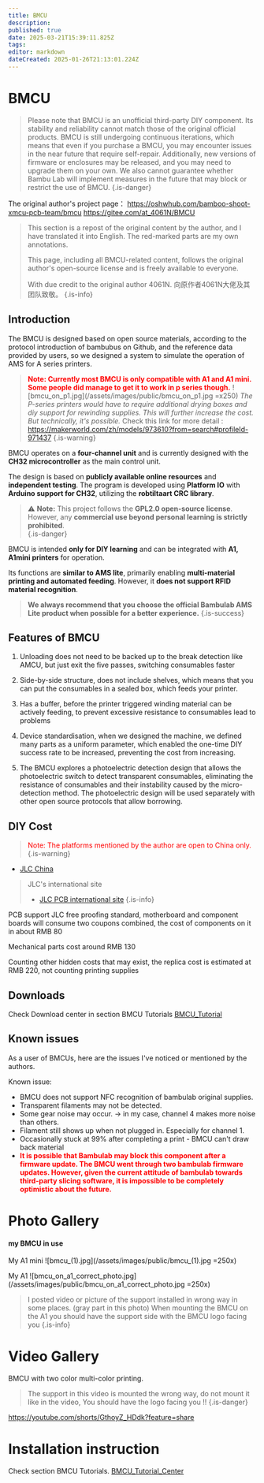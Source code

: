 ```yaml
---
title: BMCU
description: 
published: true
date: 2025-03-21T15:39:11.825Z
tags: 
editor: markdown
dateCreated: 2025-01-26T21:13:01.224Z
---
```


# BMCU

> Please note that BMCU is an unofficial third-party DIY component. Its stability and reliability cannot match those of the original official products. BMCU is still undergoing continuous iterations, which means that even if you purchase a BMCU, you may encounter issues in the near future that require self-repair. Additionally, new versions of firmware or enclosures may be released, and you may need to upgrade them on your own. We also cannot guarantee whether Bambu Lab will implement measures in the future that may block or restrict the use of BMCU.
{.is-danger}


The original author's project page：
https://oshwhub.com/bamboo-shoot-xmcu-pcb-team/bmcu
https://gitee.com/at_4061N/BMCU

> This section is a repost of the original content by the author, and I have translated it into English. The red-marked parts are my own annotations.
> 
> This page, including all BMCU-related content, follows the original author's open-source license and is freely available to everyone.
> 
> With due credit to the original author 4061N.
> 向原作者4061N大佬及其团队致敬。
{.is-info}


## Introduction
The BMCU is designed based on open source materials, according to the protocol introduction of bambubus on Github, and the reference data provided by users, so we designed a system to simulate the operation of AMS for A series printers.
> <span style="color:red;"><b>Note: Currently most BMCU is only compatible with A1 and A1 mini.
> Some people did manage to get it to work in p series though.</span></b>
>![bmcu_on_p1.jpg](/assets/images/public/bmcu_on_p1.jpg =x250)
>*The P-series printers would have to require additional drying boxes and diy support for rewinding supplies. This will further increase the cost. But technically, it's possible.*
> Check this link for more detail : https://makerworld.com/zh/models/973610?from=search#profileId-971437
{.is-warning}



BMCU operates on a **four-channel unit** and is currently designed with the **CH32 microcontroller** as the main control unit.  

The design is based on **publicly available online resources** and **independent testing**. The program is developed using **Platform IO** with **Arduino support for CH32**, utilizing the **robtiltaart CRC library**.  

> ⚠️ **Note:** This project follows the **GPL2.0 open-source license**. However, any **commercial use beyond personal learning is strictly prohibited**.  
{.is-danger}


BMCU is intended **only for DIY learning** and can be integrated with **A1, A1mini printers** for operation.  

Its functions are **similar to AMS lite**, primarily enabling **multi-material printing and automated feeding**. However, it **does not support RFID material recognition**.  

> **We always recommend that you choose the official Bambulab AMS Lite product when possible for a better experience.**
{.is-success}



## Features of BMCU

1. Unloading does not need to be backed up to the break detection like AMCU, but just exit the five passes, switching consumables faster

2. Side-by-side structure, does not include shelves, which means that you can put the consumables in a sealed box, which feeds your printer.

3. Has a buffer, before the printer triggered winding material can be actively feeding, to prevent excessive resistance to consumables lead to problems

4. Device standardisation, when we designed the machine, we defined many parts as a uniform parameter, which enabled the one-time DIY success rate to be increased, preventing the cost from increasing.

5. The BMCU explores a photoelectric detection design that allows the photoelectric switch to detect transparent consumables, eliminating the resistance of consumables and their instability caused by the micro-detection method. The photoelectric design will be used separately with other open source protocols that allow borrowing.

## DIY Cost
> <span style="color:red;">Note: The platforms mentioned by the author are open to China only.
>   </span>
{.is-warning}

* [JLC China](https://www.jlc.com/)

>  JLC's international site
> * [JLC PCB international site](https://jlcpcb.com/?from=FRPCB&utm_source=google&utm_medium=cpc&utm_campaign=20461061483&utm_content=679758131275&utm_term=b_pcb&adgroupid=156360456230&utm_network=g_&gad_source=1&gclid=CjwKCAiAneK8BhAVEiwAoy2HYSP32URia_M3W6x63I1-aRLAYLbH6d60bTFCRRkD2VOK9kp6uY1k5hoC0FQQAvD_BwE)
{.is-info}


PCB support JLC free proofing standard, motherboard and component boards will consume two coupons combined, the cost of components on it in about RMB 80



Mechanical parts cost around RMB 130

Counting other hidden costs that may exist, the replica cost is estimated at RMB 220, not counting printing supplies

## Downloads
Check Download center in section BMCU Tutorials
[BMCU_Tutorial](/BMCU/BMCU_Tutorial)

## Known issues
As a user of BMCUs, here are the issues I've noticed or mentioned by the authors.

Known issue:
- BMCU does not support NFC recognition of bambulab original supplies.
- Transparent filaments may not be detected.
- Some gear noise may occur. -> in my case, channel 4 makes more noise than others.
- Filament still shows up when not plugged in. Especially for channel 1.
- Occasionally stuck at 99% after completing a print - BMCU can't draw back material
- <span style="color:red;"><b>It is possible that Bambulab may block this component after a firmware update. The BMCU went through two bambulab firmware updates. However, given the current attitude of bambulab towards third-party slicing software, it is impossible to be completely optimistic about the future.</b></span>


# Photo Gallery
#### my BMCU in use
My A1 mini
![bmcu_(1).jpg](/assets/images/public/bmcu_(1).jpg =250x)

My A1
![bmcu_on_a1_correct_photo.jpg](/assets/images/public/bmcu_on_a1_correct_photo.jpg =250x)
> I posted video or picture of the support installed in wrong way in some places. (gray part in this photo)
> When mounting the BMCU on the A1 you should have the support side with the BMCU logo facing you
{.is-info}

# Video Gallery
BMCU with two color multi-color printing.
> The support in this video is mounted the wrong way, do not mount it like in the video, 
> You should have the logo facing you !!
{.is-danger}

https://youtube.com/shorts/GthoyZ_HDdk?feature=share

# Installation instruction
Check section BMCU Tutorials.
[BMCU_Tutorial_Center](/BMCU/BMCU_Tutorial_Center)
